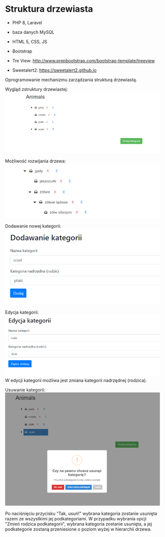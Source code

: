 # Struktura drzewiasta

- PHP 8, Laravel 
- baza danych MySQL
- HTML 5, CSS, JS
- Bootstrap

- Tre View: http://www.prepbootstrap.com/bootstrap-template/treeview
- Sweetalert2: https://sweetalert2.github.io

Oprogramowanie mechanizmu zarządzania strukturą drzewiastą.

Wygląd zstruktury drzewiastej:
![App Screenshot](https://github.com/JusFra/Tree-structure/blob/main/screens/1.png)

Możliwość rozwijania drzewa:
![App Screenshot](https://github.com/JusFra/Tree-structure/blob/main/screens/2.png)

Dodawanie nowej kategorii:
![App Screenshot](https://github.com/JusFra/Tree-structure/blob/main/screens/add_category.png)

Edycja kategorii:
![App Screenshot](https://github.com/JusFra/Tree-structure/blob/main/screens/edit_category.png)
W edycji kategorii możliwa jest zmiana kategorii nadrzędnej (rodzica). 

Usuwanie kategorii:
![App Screenshot](https://github.com/JusFra/Tree-structure/blob/main/screens/delete_category.png)

Po naciśnięciu przycisku "Tak, usuń!" wybrana kategoria zostanie usunięta razem ze wszystkimi jej podkategoriami. W przypadku wybrania opcji "Zmień rodzica podkategorii", wybrana kategoria zostanie usunięta, a jej podkategorie zostaną przeniesione o poziom wyżej w hierarchii drzewa. 


